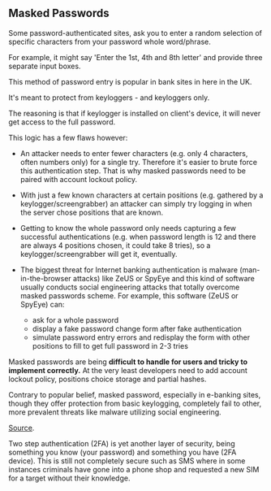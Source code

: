 ## Masked Passwords

Some password-authenticated sites, ask you to enter a random selection
of specific characters from your password whole word/phrase.

For example, it might say 'Enter the 1st, 4th and 8th letter' and
provide three separate input boxes.

This method of password entry is popular in bank sites in here in the
UK.

It's meant to protect from keyloggers - and keyloggers only.

The reasoning is that if keylogger is installed on client's device, it
will never get access to the full password.

This logic has a few flaws however:

- An attacker needs to enter fewer characters (e.g. only 4 characters,
  often numbers only) for a single try. Therefore it's easier to brute
  force this authentication step. That is why masked passwords need to
  be paired with account lockout policy.

- With just a few known characters at certain positions (e.g. gathered
  by a keylogger/screengrabber) an attacker can simply try logging in
  when the server chose positions that are known.

- Getting to know the whole password only needs capturing a few
  successful authentications (e.g. when password length is 12 and
  there are always 4 positions chosen, it could take 8 tries), so a
  keylogger/screengrabber will get it, eventually.

- The biggest threat for Internet banking authentication is malware
  (man-in-the-browser attacks) like ZeUS or SpyEye and this kind of
  software usually conducts social engineering attacks that totally
  overcome masked passwords scheme. For example, this software (ZeUS
  or SpyEye) can:

  - ask for a whole password
  - display a fake password change form after fake authentication
  - simulate password entry errors and redisplay the form with other
    positions to fill to get full password in 2-3 tries

Masked passwords are being **difficult to handle for users and tricky
to implement correctly.** At the very least developers need to add
account lockout policy, positions choice storage and partial hashes.

Contrary to popular belief, masked password, especially in e-banking
sites, though they offer protection from basic keylogging, completely
fail to other, more prevalent threats like malware utilizing social
engineering.

[Source].

Two step authentication (2FA) is yet another layer of security, being
something you know (your password) and something you have (2FA
device). This is still not completely secure such as SMS where in some
instances criminals have gone into a phone shop and requested a new
SIM for a target without their knowledge.

<!-- Links -->

[source]:
  https://security.stackexchange.com/questions/7467/how-secure-is-asking-for-specific-characters-of-passwords-instead-of-the-entire
